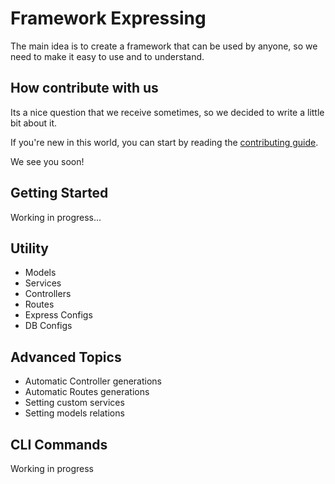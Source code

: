 # Framework Expressing

The main idea is to create a framework that can be used by anyone, so we need to make it easy to use and to understand.

## How contribute with us

Its a nice question that we receive sometimes, so we decided to write a little bit about it.

If you're new in this world, you can start by reading the [contributing guide](contributing.md).

We see you soon!

## Getting Started

Working in progress...

## Utility

- Models
- Services
- Controllers
- Routes
- Express Configs
- DB Configs

## Advanced Topics

- Automatic Controller generations
- Automatic Routes generations
- Setting custom services
- Setting models relations

## CLI Commands

Working in progress
